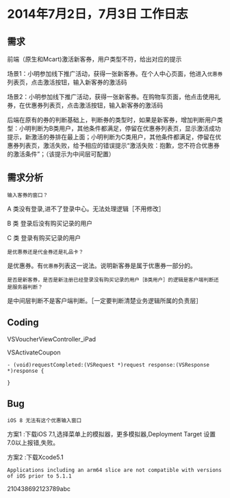 # 2014年7月2日，7月3日 工作日志

## 需求 

前端（原生和Mcart)激活新客券，用户类型不符，给出对应的提示

场景1：小明参加线下推广活动，获得一张新客券。在个人中心页面，他进入`优惠券`列表页，点击激活按钮，输入新客券的激活码

场景2：小明参加线下推广活动，获得一张新客券。在购物车页面，他点击使用礼券，在优惠券列表页，点击激活按钮，输入新客券的激活码

后端在原有的券的判断基础上，判断券的类型时，如果是新客券，增加判断用户类型：小明判断为B类用户，其他条件都满足，停留在优惠券列表页，显示激活成功提示，新激活的券排在最上面；小明判断为C类用户，其他条件都满足，停留在优惠券列表页，激活失败，给予相应的错误提示“激活失败：抱歉，您不符合优惠券的激活条件”；（该提示为中间层可配置）




## 需求分析

	输入客券的窗口？

A 类没有登录,进不了登录中心。无法处理逻辑［不用修改］ 

B 类 登录后没有购买记录的用户

C 类 登录有购买记录的用户

	是优惠券还是代金券还是礼品卡？

是优惠券。有`优惠券`列表这一说法。说明新客券是属于优惠券一部分的。

	是否是新客券，是否是新注册已经登录没有购买记录的用户［B类用户］的逻辑是客户端判断还是服务器判断？
	
是中间层判断不是客户端判断。［一定要判断清楚业务逻辑所属的负责层］

## Coding

VSVoucherViewController_iPad

VSActivateCoupon

	- (void)requestCompleted:(VSRequest *)request response:(VSResponse *)response {
		
	}

## Bug

	iOS 8 无法有这个优惠输入窗口

方案1 :下载iOS 7.1,选择菜单上的模拟器，更多模拟器,Deployment Target 设置7.0以上报错,失败。

方案2 :下载Xcode5.1

	Applications including an arm64 slice are not compatible with versions of iOS prior to 5.1.1

210438692123789abc











